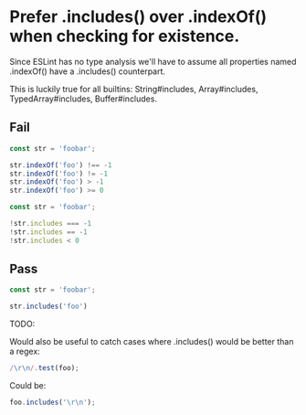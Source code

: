 # Prefer .includes() over .indexOf() when checking for existence.

Since ESLint has no type analysis we'll have to assume all properties named .indexOf() have a .includes() counterpart.

This is luckily true for all builtins: String#includes, Array#includes, TypedArray#includes, Buffer#includes.


## Fail

```js
const str = 'foobar';

str.indexOf('foo') !== -1
str.indexOf('foo') != -1
str.indexOf('foo') > -1
str.indexOf('foo') >= 0
```

```js
const str = 'foobar';

!str.includes === -1
!str.includes == -1
!str.includes < 0
```

<!-- ```js
const str = 'foobar';

/foo/.test(str);
``` -->


## Pass

```js
const str = 'foobar';

str.includes('foo')
```

TODO:

Would also be useful to catch cases where .includes() would be better than a regex:

```js
/\r\n/.test(foo);
```

Could be:

```js
foo.includes('\r\n');
```
